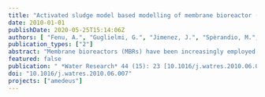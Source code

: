 ```yaml
---
title: "Activated sludge model based modelling of membrane bioreactor (MBR) processes: A critical review with special regard to MBR specifities"
date: 2010-01-01
publishDate: 2020-05-25T15:14:06Z
authors: [ "Fenu, A.", "Guglielmi, G.", "Jimenez, J.", "Spèrandio, M.", "Saroj, D.", "Lesjean, B.", "Brepols, C.", "Thoeye, C.", "Nopens, I." ]
publication_types: ["2"]
abstract: "Membrane bioreactors (MBRs) have been increasingly employed for municipal and industrial wastewater treatment in the last decade. The efforts for modelling of such wastewater treatment systems have always targeted either the biological processes (treatment quality target) as well as the various aspects of engineering (cost effective design and operation). The development of Activated Sludge Models (ASM) was an important evolution in the modelling of Conventional Activated Sludge (CAS) processes and their use is now very well established. However, although they were initially developed to describe CAS processes, they have simply been transferred and applied to MBR processes. Recent studies on MBR biological processes have reported several crucial specificities: medium to very high sludge retention times, high mixed liquor concentration, accumulation of soluble microbial products (SMP) rejected by the membrane filtration step, and high aeration rates for scouring purposes. These aspects raise the question as to what extent the ASM framework is applicable to MBR processes. Several studies highlighting some of the aforementioned issues are scattered through the literature. Hence, through a concise and structured overview of the past developments and current state-of-the-art in biological modelling of MBR, this review explores ASMebased modelling applied to MBR processes. The work aims to synthesize previous studies and differentiates between unmodified and modified applications of ASM to MBR. Particular emphasis is placed on influent fractionation, biokinetics, and soluble microbial products (SMPs)/exo-polymeric substances (EPS) modelling"
featured: false
publication: " *Water Research* 44 (15): 23 [10.1016/j.watres.2010.06.007](https://doi.org/10.1016/j.watres.2010.06.007)"
doi: "10.1016/j.watres.2010.06.007"
projects: ["amedeus"]
---
```


